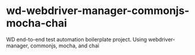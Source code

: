 # wd-webdriver-manager-commonjs-mocha-chai
WD end-to-end test automation boilerplate project. Using webdriver-manager, commonjs, mocha, and chai
